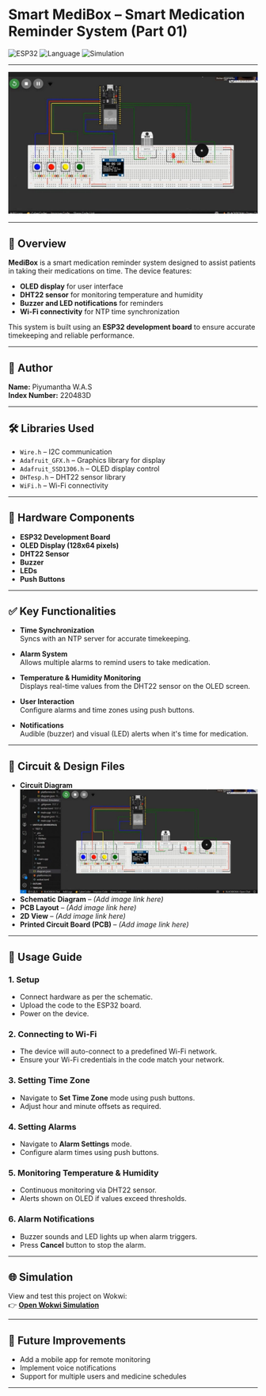 # Smart MediBox – Smart Medication Reminder System (Part 01)

![ESP32](https://img.shields.io/badge/Platform-ESP32-blue)
![Language](https://img.shields.io/badge/Language-Arduino-green)
![Simulation](https://img.shields.io/badge/Simulation-Wokwi-orange)


---

![Circuit Diagram](View.png)

---

## 📌 Overview
**MediBox** is a smart medication reminder system designed to assist patients in taking their medications on time. The device features:

* **OLED display** for user interface  
* **DHT22 sensor** for monitoring temperature and humidity  
* **Buzzer and LED notifications** for reminders  
* **Wi-Fi connectivity** for NTP time synchronization  

This system is built using an **ESP32 development board** to ensure accurate timekeeping and reliable performance.

---

## 👤 Author
**Name:** Piyumantha W.A.S  
**Index Number:** 220483D  

---

## 🛠️ Libraries Used
* `Wire.h` – I2C communication  
* `Adafruit_GFX.h` – Graphics library for display  
* `Adafruit_SSD1306.h` – OLED display control  
* `DHTesp.h` – DHT22 sensor library  
* `WiFi.h` – Wi-Fi connectivity  

---

## 🔧 Hardware Components
* **ESP32 Development Board**  
* **OLED Display (128x64 pixels)**  
* **DHT22 Sensor**  
* **Buzzer**  
* **LEDs**  
* **Push Buttons**  

---

## ✅ Key Functionalities
* **Time Synchronization**  
  Syncs with an NTP server for accurate timekeeping.  

* **Alarm System**  
  Allows multiple alarms to remind users to take medication.  

* **Temperature & Humidity Monitoring**  
  Displays real-time values from the DHT22 sensor on the OLED screen.  

* **User Interaction**  
  Configure alarms and time zones using push buttons.  

* **Notifications**  
  Audible (buzzer) and visual (LED) alerts when it's time for medication.  

---

## 📐 Circuit & Design Files
* **Circuit Diagram** ![View](Circuit_diagram.jpg)  
* **Schematic Diagram** – *(Add image link here)*  
* **PCB Layout** – *(Add image link here)*  
* **2D View** – *(Add image link here)*  
* **Printed Circuit Board (PCB)** – *(Add image link here)*  

---

## 🚀 Usage Guide
### 1. Setup
* Connect hardware as per the schematic.  
* Upload the code to the ESP32 board.  
* Power on the device.  

### 2. Connecting to Wi-Fi
* The device will auto-connect to a predefined Wi-Fi network.  
* Ensure your Wi-Fi credentials in the code match your network.  

### 3. Setting Time Zone
* Navigate to **Set Time Zone** mode using push buttons.  
* Adjust hour and minute offsets as required.  

### 4. Setting Alarms
* Navigate to **Alarm Settings** mode.  
* Configure alarm times using push buttons.  

### 5. Monitoring Temperature & Humidity
* Continuous monitoring via DHT22 sensor.  
* Alerts shown on OLED if values exceed thresholds.  

### 6. Alarm Notifications
* Buzzer sounds and LED lights up when alarm triggers.  
* Press **Cancel** button to stop the alarm.  

---

## 🌐 Simulation
View and test this project on Wokwi:  
👉 [**Open Wokwi Simulation**](https://wokwi.com/projects/426754863944303617)

---

## 🔮 Future Improvements
* Add a mobile app for remote monitoring  
* Implement voice notifications  
* Support for multiple users and medicine schedules  

---

